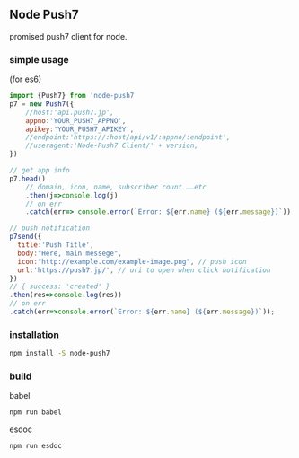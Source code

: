 Node Push7
----

promised push7 client for node.


### simple usage
(for es6)
```javascript
import {Push7} from 'node-push7'
p7 = new Push7({
    //host:'api.push7.jp',
    appno:'YOUR_PUSH7_APPNO',
    apikey:'YOUR_PUSH7_APIKEY',
    //endpoint:'https://:host/api/v1/:appno/:endpoint',
    //useragent:'Node-Push7 Client/' + version,
})

// get app info
p7.head()
    // domain, icon, name, subscriber count ……etc
    .then(j=>console.log(j)
    // on err
    .catch(err=> console.error(`Error: ${err.name} (${err.message})`))

// push notification
p7send({
  title:'Push Title',
  body:"Here, main messege",
  icon:"http://example.com/example-image.png", // push icon
  url:'https://push7.jp/', // uri to open when click notification
})
// { success: 'created' }
.then(res=>console.log(res))
// on err
.catch(err=>console.error(`Error: ${err.name} (${err.message})`));

```

### installation
```sh
npm install -S node-push7
```


### build

babel
```sh
npm run babel
```

esdoc
```sh
npm run esdoc
```